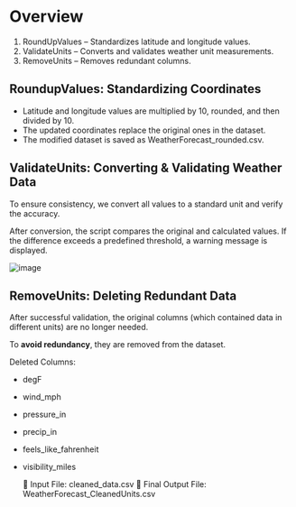 # Overview
1. RoundUpValues – Standardizes latitude and longitude values.
2. ValidateUnits – Converts and validates weather unit measurements.
3. RemoveUnits – Removes redundant columns.
   
## RoundupValues: Standardizing Coordinates

* Latitude and longitude values are multiplied by 10, rounded, and then divided by 10.
* The updated coordinates replace the original ones in the dataset.
* The modified dataset is saved as WeatherForecast_rounded.csv.

## ValidateUnits: Converting & Validating Weather Data

To ensure consistency, we convert all values to a standard unit and verify the accuracy.

After conversion, the script compares the original and calculated values. If the difference exceeds a predefined threshold, a warning message is displayed.

![image](https://github.com/user-attachments/assets/c208c783-e981-4fcb-bd33-a78c690277b5)

## RemoveUnits: Deleting Redundant Data

After successful validation, the original columns (which contained data in different units) are no longer needed. 

To **avoid redundancy**, they are removed from the dataset.

Deleted Columns:
* degF
* wind_mph
* pressure_in
* precip_in
* feels_like_fahrenheit
* visibility_miles
  
  📁 Input File: cleaned_data.csv
  📁 Final Output File: WeatherForecast_CleanedUnits.csv
